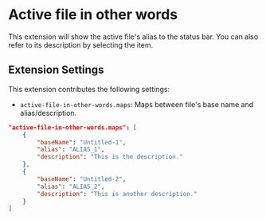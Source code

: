 # Active file in other words

This extension will show the active file's alias to the status bar. You can also refer to its description by selecting the item.

## Extension Settings

This extension contributes the following settings:

- `active-file-in-other-words.maps`: Maps between file's base name and alias/description.

```json
"active-file-in-other-words.maps": [
    {
        "baseName": "Untitled-1",
        "alias": "ALIAS_1",
        "description": "This is the description."
    },
    {
        "baseName": "Untitled-2",
        "alias": "ALIAS_2",
        "description": "This is another description."
    }
]
```

